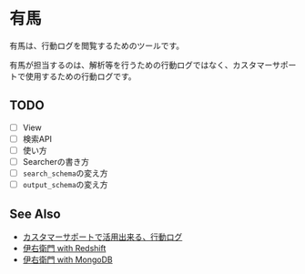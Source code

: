 # 有馬

有馬は、行動ログを閲覧するためのツールです。

有馬が担当するのは、解析等を行うための行動ログではなく、カスタマーサポートで使用するための行動ログです。

## TODO

- [ ] View
- [ ] 検索API
- [ ] 使い方
- [ ] Searcherの書き方
- [ ] `search_schema`の変え方
- [ ] `output_schema`の変え方

## See Also

- [カスタマーサポートで活用出来る、行動ログ](http://hisaichi5518.hatenablog.jp/entry/2014/07/27/120322)
- [伊右衛門 with Redshift](https://github.com/hisaichi5518/iyemon-redshift)
- [伊右衛門 with MongoDB](https://github.com/hisaichi5518/iyemon)
